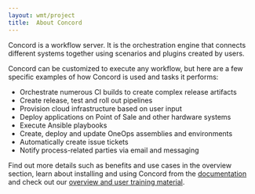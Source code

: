 ```yaml
---
layout: wmt/project
title:  About Concord
---
```


Concord is a workflow server. It is the orchestration engine that connects
different systems together using scenarios and plugins created by
users.

Concord can be customized to execute any workflow, but here are a
few specific examples of how Concord is used and tasks it performs:

- Orchestrate numerous CI builds to create complex release artifacts
- Create release, test and roll out pipelines
- Provision cloud infrastructure based on user input
- Deploy applications on Point of Sale and other hardware systems
- Execute Ansible playbooks
- Create, deploy and update OneOps assemblies and environments
- Automatically create issue tickets
- Notify process-related parties via email and messaging

Find out more details such as benefits and use cases in the overview section,
learn about installing and using Concord from the [documentation](../docs/index.html) and
check out our [overview and user training material](../training.html).

